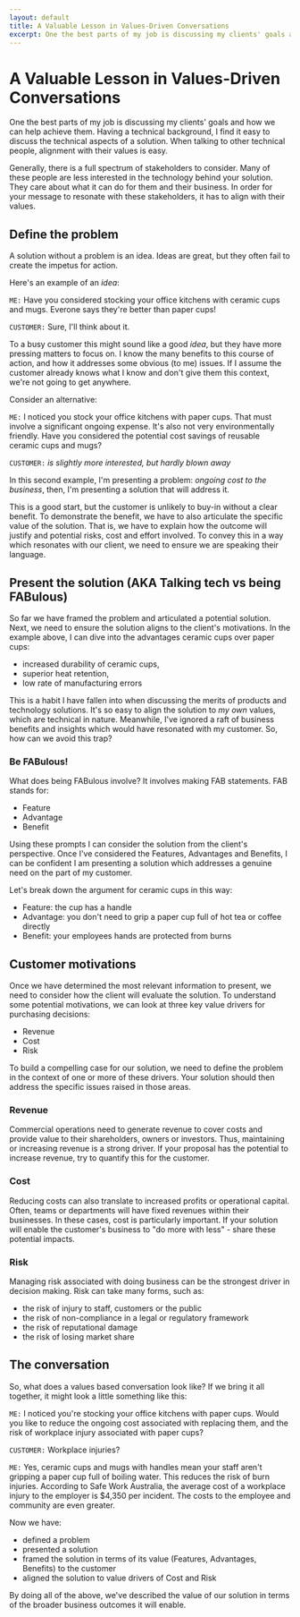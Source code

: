 ```yaml
---
layout: default
title: A Valuable Lesson in Values-Driven Conversations
excerpt: One the best parts of my job is discussing my clients' goals and how we can help achieve them. Having a technical background, I find it easy to discuss the technical aspects of a solution. When talking to other technical people, alignment with their values is easy. Generally, there is a full spectrum of stakeholders to consider. Many of these people are less interested in the technology behind your solution. They care about what it can do for them and their business. In order for your message to resonate with these stakeholders, it has to align with their values.
---
```

# A Valuable Lesson in Values-Driven Conversations

One the best parts of my job is discussing my clients' goals and how we can help achieve them. Having a technical background, I find it easy to discuss the technical aspects of a solution. When talking to other technical people, alignment with their values is easy. 

Generally, there is a full spectrum of stakeholders to consider. Many of these people are less interested in the technology behind your solution. They care about what it can do for them and their business. In order for your message to resonate with these stakeholders, it has to align with their values.

## Define the problem
A solution without a problem is an idea. Ideas are great, but they often fail to create the impetus for action.

Here's an example of an *idea*:

`ME:` Have you considered stocking your office kitchens with ceramic cups and mugs. Everone says they're better than paper cups!

`CUSTOMER:` Sure, I'll think about it.

To a busy customer this might sound like a good *idea*, but they have more pressing matters to focus on. I know the many benefits to this course of action, and how it addresses some obvious (to me) issues. If I assume the customer already knows what I know and don't give them this context, we're not going to get anywhere.

Consider an alternative:

`ME:` I noticed you stock your office kitchens with paper cups. That must involve a significant ongoing expense. It's also not very environmentally friendly. Have you considered the potential cost savings of reusable ceramic cups and mugs?

`CUSTOMER:` *is slightly more interested, but hardly blown away*

In this second example, I'm presenting a problem: _ongoing cost to the business_, then, I'm presenting a solution that will address it.

This is a good start, but the customer is unlikely to buy-in without a clear benefit. To demonstrate the benefit, we have to also articulate the specific value of the solution. That is, we have to explain how the outcome will justify and potential risks, cost and effort involved. To convey this in a way which resonates with our client, we need to ensure we are speaking their language.

## Present the solution (AKA Talking tech vs being FABulous) 
So far we have framed the problem and articulated a potential solution. Next, we need to ensure the solution aligns to the client's motivations.
In the example above, I can dive into the advantages ceramic cups over paper cups:
* increased durability of ceramic cups,
* superior heat retention,
* low rate of manufacturing errors

This is a habit I have fallen into when discussing the merits of products and technology solutions. It's so easy to align the solution to *my own* values, which are technical in nature. Meanwhile, I've ignored a raft of business benefits and insights which would have resonated with my customer. So, how can we avoid this trap?

### Be FABulous!

What does being FABulous involve? It involves making FAB statements. FAB stands for:
* Feature 
* Advantage 
* Benefit

Using these prompts I can consider the solution from the client's perspective. Once I've considered the Features, Advantages and Benefits, I can be confident I am presenting a solution which addresses a genuine need on the part of my customer. 

Let's break down the argument for ceramic cups in this way:
* Feature: the cup has a handle
* Advantage: you don't need to grip a paper cup full of hot tea or coffee directly
* Benefit: your employees hands are protected from burns

## Customer motivations 
Once we have determined the most relevant information to present, we need to consider how the client will evaluate the solution.
To understand some potential motivations, we can look at three key value drivers for purchasing decisions:
* Revenue
* Cost
* Risk

To build a compelling case for our solution, we need to define the problem in the context of one or more of these drivers. Your solution should then address the specific issues raised in those areas.
### Revenue 

Commercial operations need to generate revenue to cover costs and provide value to their shareholders, owners or investors. Thus, maintaining or increasing revenue is a strong driver. If your proposal has the potential to increase revenue, try to quantify this for the customer.

### Cost 

Reducing costs can also translate to increased profits or operational capital. Often, teams or departments will have fixed revenues within their businesses. In these cases, cost is particularly important. If your solution will enable the customer's business to "do more with less" - share these potential impacts. 

### Risk 

Managing risk associated with doing business can be the strongest driver in decision making. Risk can take many forms, such as:
* the risk of injury to staff, customers or the public
* the risk of non-compliance in a legal or regulatory framework
* the risk of reputational damage
* the risk of losing market share

## The conversation

So, what does a values based conversation look like? If we bring it all together, it might look a little something like this:

`ME:` I noticed you're stocking your office kitchens with paper cups. Would you like to reduce the ongoing cost associated with replacing them, and the risk of workplace injury associated with paper cups?

`CUSTOMER:` Workplace injuries?

`ME:` Yes, ceramic cups and mugs with handles mean your staff aren't gripping a paper cup full of boiling water. This reduces the risk of burn injuries. According to Safe Work Australia, the average cost of a workplace injury to the employer is $4,350 per incident. The costs to the employee and community are even greater.

Now we have:
* defined a problem
* presented a solution
* framed the solution in terms of its value (Features, Advantages, Benefits) to the customer
* aligned the solution to value drivers of Cost and Risk
  
By doing all of the above, we've described the value of our solution in terms of the broader business outcomes it will enable.
